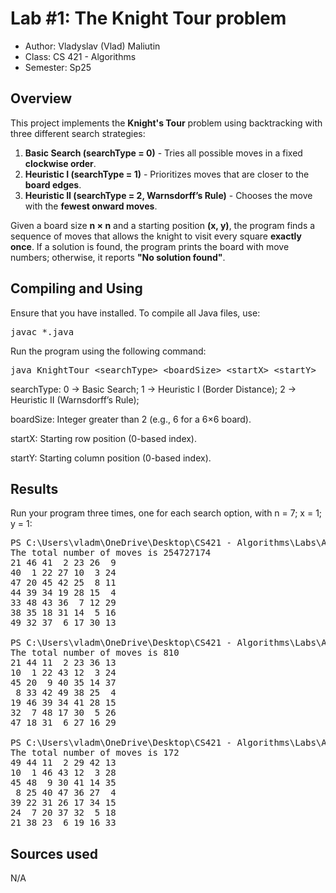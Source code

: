 # Lab #1: The Knight Tour problem

* Author:   Vladyslav (Vlad) Maliutin
* Class:    CS 421 - Algorithms
* Semester: Sp25 

## Overview
This project implements the **Knight's Tour** problem using backtracking with three different search strategies:
1. **Basic Search (searchType = 0)** - Tries all possible moves in a fixed **clockwise order**.
2. **Heuristic I (searchType = 1)** - Prioritizes moves that are closer to the **board edges**.
3. **Heuristic II (searchType = 2, Warnsdorff’s Rule)** - Chooses the move with the **fewest onward moves**.

Given a board size **n × n** and a starting position **(x, y)**, the program finds a sequence of moves that allows the knight to visit every square **exactly once**. If a solution is found, the program prints the board with move numbers; otherwise, it reports **"No solution found"**.

## Compiling and Using
Ensure that you have installed. To compile all Java files, use:

<pre>
javac *.java
</pre>

Run the program using the following command:

<pre>
java KnightTour &lt;searchType&gt; &lt;boardSize&gt; &lt;startX&gt; &lt;startY&gt;
</pre>

searchType:
    0 → Basic Search;
    1 → Heuristic I (Border Distance);
    2 → Heuristic II (Warnsdorff’s Rule);

boardSize: Integer greater than 2 (e.g., 6 for a 6×6 board).

startX: Starting row position (0-based index).

startY: Starting column position (0-based index).

## Results 
Run your program three times, one for each search option, with n = 7; x = 1; y = 1:

<pre>
PS C:\Users\vladm\OneDrive\Desktop\CS421 - Algorithms\Labs\Algorithms-lab1> java KnightTour 0 7 1 1
The total number of moves is 254727174
21 46 41  2 23 26  9
40  1 22 27 10  3 24
47 20 45 42 25  8 11
44 39 34 19 28 15  4
33 48 43 36  7 12 29
38 35 18 31 14  5 16
49 32 37  6 17 30 13

PS C:\Users\vladm\OneDrive\Desktop\CS421 - Algorithms\Labs\Algorithms-lab1> java KnightTour 1 7 1 1
The total number of moves is 810
21 44 11  2 23 36 13
10  1 22 43 12  3 24
45 20  9 40 35 14 37
 8 33 42 49 38 25  4
19 46 39 34 41 28 15
32  7 48 17 30  5 26
47 18 31  6 27 16 29

PS C:\Users\vladm\OneDrive\Desktop\CS421 - Algorithms\Labs\Algorithms-lab1> java KnightTour 2 7 1 1
The total number of moves is 172
49 44 11  2 29 42 13
10  1 46 43 12  3 28
45 48  9 30 41 14 35
 8 25 40 47 36 27  4
39 22 31 26 17 34 15
24  7 20 37 32  5 18
21 38 23  6 19 16 33
</pre>

## Sources used

N/A